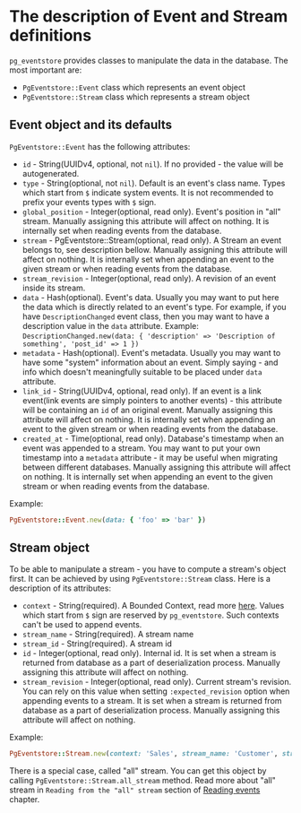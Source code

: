 # The description of Event and Stream definitions

`pg_eventstore` provides classes to manipulate the data in the database. The most important are:

- `PgEventstore::Event` class which represents an event object
- `PgEventstore::Stream` class which represents a stream object

## Event object and its defaults

`PgEventstore::Event` has the following attributes:

- `id` - String(UUIDv4, optional, not `nil`). If no provided - the value will be autogenerated.
- `type` - String(optional, not `nil`). Default is an event's class name. Types which start from `$` indicate system events. It is not recommended to prefix your events types with `$` sign.
- `global_position` - Integer(optional, read only). Event's position in "all" stream. Manually assigning this attribute will affect on nothing. It is internally set when reading events from the database.
- `stream` - PgEventstore::Stream(optional, read only). A Stream an event belongs to, see description bellow. Manually assigning this attribute will affect on nothing. It is internally set when appending an event to the given stream or when reading events from the database.
- `stream_revision` - Integer(optional, read only). A revision of an event inside its stream.
- `data` - Hash(optional). Event's data. Usually you may want to put here the data which is directly related to an event's type. For example, if you have `DescriptionChanged` event class, then you may want to have a description value in the `data` attribute. Example: `DescriptionChanged.new(data: { 'description' => 'Description of something', 'post_id' => 1 })`
- `metadata` - Hash(optional). Event's metadata. Usually you may want to have some "system" information about an event. Simply saying - and info which doesn't meaningfully suitable to be placed under `data` attribute.
- `link_id` - String(UUIDv4, optional, read only). If an event is a link event(link events are simply pointers to another events) - this attribute will be containing an `id` of an original event. Manually assigning this attribute will affect on nothing. It is internally set when appending an event to the given stream or when reading events from the database.
- `created_at` - Time(optional, read only). Database's timestamp when an event was appended to a stream. You may want to put your own timestamp into a `metadata` attribute - it may be useful when migrating between different databases. Manually assigning this attribute will affect on nothing. It is internally set when appending an event to the given stream or when reading events from the database.

Example:

```ruby
PgEventstore::Event.new(data: { 'foo' => 'bar' })
```

## Stream object

To be able to manipulate a stream - you have to compute a stream's object first. It can be achieved by using `PgEventstore::Stream` class. Here is a description of its attributes:

- `context` - String(required). A Bounded Context, read more [here](https://martinfowler.com/bliki/BoundedContext.html). Values which start from `$` sign are reserved by `pg_eventstore`. Such contexts can't be used to append events.
- `stream_name` - String(required). A stream name
- `stream_id` - String(required). A stream id
- `id` - Integer(optional, read only). Internal id. It is set when a stream is returned from database as a part of deserialization process. Manually assigning this attribute will affect on nothing.
- `stream_revision` - Integer(optional, read only). Current stream's revision. You can rely on this value when setting `:expected_revision` option when appending events to a stream. It is set when a stream is returned from database as a part of deserialization process. Manually assigning this attribute will affect on nothing.

Example:

```ruby
PgEventstore::Stream.new(context: 'Sales', stream_name: 'Customer', stream_id: '1')
```

There is a special case, called "all" stream. You can get this object by calling `PgEventstore::Stream.all_stream` method. Read more about "all" stream in `Reading from the "all" stream` section of [Reading events](reading_events.md) chapter.
